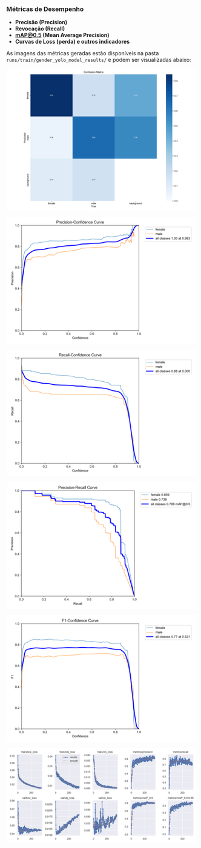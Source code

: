 ### Métricas de Desempenho

- **Precisão (Precision)**
- **Revocação (Recall)**
- **mAP@0.5 (Mean Average Precision)**
- **Curvas de Loss (perda) e outros indicadores**

As imagens das métricas geradas estão disponíveis na pasta `runs/train/gender_yolo_model_results/` e podem ser visualizadas abaixo:

<p align="center">
  <img src="/runs/train/exp2/confusion_matrix.png" width="500" alt="Matriz de Confusão">
</p>

<p align="center">
  <img src="/runs/train/exp2/P_curve.png" width="500" alt="Curva de Precisão">
</p>

<p align="center">
  <img src="/runs/train/exp2/R_curve.png" width="500" alt="Curva de Revocação">
</p>

<p align="center">
  <img src="/runs/train/exp2/PR_curve.png" width="500" alt="Curva de Precisão-Revocação">
</p>

<p align="center">
  <img src="/runs/train/exp2/F1_curve.png" width="500" alt="Curva F1">
</p>

<p align="center">
  <img src="/runs/train/exp2/results.png" width="500" alt="Resultados do Treinamento">
</p>
